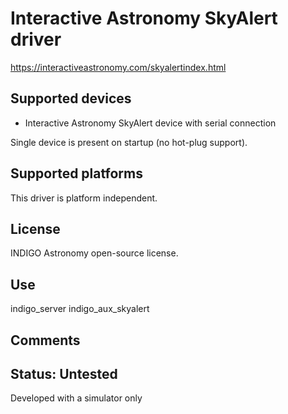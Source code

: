 # Interactive Astronomy SkyAlert driver

https://interactiveastronomy.com/skyalertindex.html

## Supported devices
* Interactive Astronomy SkyAlert device with serial connection

Single device is present on startup (no hot-plug support).

## Supported platforms

This driver is platform independent.

## License

INDIGO Astronomy open-source license.

## Use

indigo_server indigo_aux_skyalert

## Comments

## Status: Untested

Developed with a simulator only
